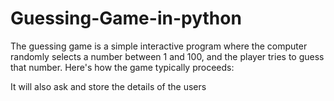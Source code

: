 # Guessing-Game-in-python
The guessing game is a simple interactive program where the computer randomly selects a number between 1 and 100, and the player tries to guess that number. Here's how the game typically proceeds:

It will also ask and store the details of the users 
